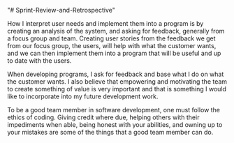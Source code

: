 "# Sprint-Review-and-Retrospective" 

How I interpret user needs and implement them into a program is by creating an analysis of the system, and asking for feedback, generally from a focus group and team. Creating user stories from the feedback we get from our focus group, the users, will help with what the customer wants, and we can then implement them into a program that will be useful and up to date with the users.

When developing programs, I ask for feedback and base what I do on what the customer wants. I also believe that empowering and motivating the team to create something of value is very important and that is something I would like to incorporate into my future development work.

To be a good team member in software development, one must follow the ethics of coding. Giving credit where due, helping others with their impediments when able, being honest with your abilities, and owning up to your mistakes are some of the things that a good team member can do. 

